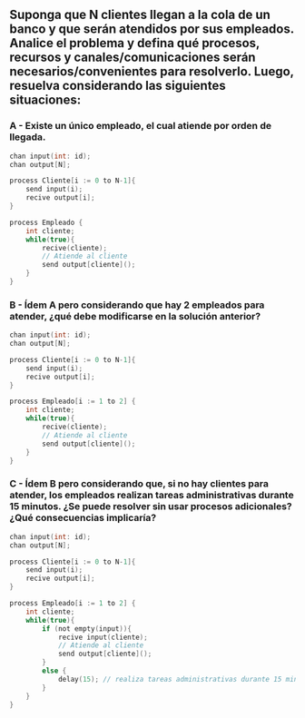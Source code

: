 ## Suponga que N clientes llegan a la cola de un banco y que serán atendidos por sus empleados. Analice el problema y defina qué procesos, recursos y canales/comunicaciones serán necesarios/convenientes para resolverlo. Luego, resuelva considerando las siguientes situaciones:

### A - Existe un único empleado, el cual atiende por orden de llegada.

```c
chan input(int: id);
chan output[N];

process Cliente[i := 0 to N-1]{
    send input(i);
    recive output[i];
}

process Empleado {
    int cliente; 
    while(true){
        recive(cliente);
        // Atiende al cliente
        send output[cliente]();
    }
}
```

### B - Ídem A pero considerando que hay 2 empleados para atender, ¿qué debe modificarse en la solución anterior?
```c
chan input(int: id);
chan output[N];

process Cliente[i := 0 to N-1]{
    send input(i);
    recive output[i];
}

process Empleado[i := 1 to 2] {
    int cliente; 
    while(true){
        recive(cliente);
        // Atiende al cliente
        send output[cliente]();
    }
}
```

### C - Ídem B pero considerando que, si no hay clientes para atender, los empleados realizan tareas administrativas durante 15 minutos. ¿Se puede resolver sin usar procesos adicionales? ¿Qué consecuencias implicaría?
```c
chan input(int: id);
chan output[N];

process Cliente[i := 0 to N-1]{
    send input(i);
    recive output[i];
}

process Empleado[i := 1 to 2] {
    int cliente; 
    while(true){
        if (not empty(input)){
            recive input(cliente);
            // Atiende al cliente
            send output[cliente]();
        }
        else {
            delay(15); // realiza tareas administrativas durante 15 min
        }
    }
}
```